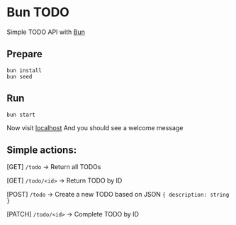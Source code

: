 # Bun TODO

Simple TODO API with [Bun](https://bun.sh/)

## Prepare

```
bun install
bun seed
```

## Run

```
bun start
```

Now visit [localhost](http://localhost:3000) And you should see a welcome message

## Simple actions:

[GET] `/todo` -> Return all TODOs

[GET] `/todo/<id>` -> Return TODO by ID

[POST] `/todo` -> Create a new TODO based on JSON `{ description: string }`

[PATCH] `/todo/<id>` -> Complete TODO by ID
